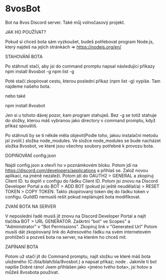 # 8vosBot
Bot na 8vos Discord server. Také můj volnočasový projekt.




JAK HO POUŽÍVAT?

Pokud si chceš bota sám vyzkoušet, budeš potřebovat program Node.js, který najdeš na jejich stránkách => https://nodejs.org/en/

STAHOVÁNÍ BOTA

Po stáhnutí stačí, aby jsi do command promptu napsal následující příkazy
npm install 8vosbot -g
npm list -g

Poté stačí zkopírovat cestu, kterou poslední příkaz (npm list -g) vypíše. Tam najdeme našeho bota.

nebo také

npm install 8vosbot

Jen si u tohoto dávej pozor, kam program stahuješ. Bez -g se totiž stahuje do složky, kterou máš vybranou jako directory v command promptu, když příkaz spouštíš.

Po stáhnutí by se ti někde měla objevit(Podle toho, jakou instalační metodu jsI zvolil.) složka node_modules.
Ve složce node_modules se bude nacházet složka 8vosbot, ve které jsou všechny soubory potřebné k provozu bota.


DOPlŃOVÁNÍ config.json

Najdi config.json a otevři ho v poznámkovém bloku.
Potom jdi na https://discord.com/developers/applications a přihlaš se.
Založ novou aplikaci, na jméně nezáleží.
Potom jdi do OAUTH2 > GENERAL a zkopíruj Client ID.
tu doplň v configu do řádku Client ID.
Potom jsi znovu na Discord Developer Portal a do BOT > ADD BOT (pokud jsi ještě neudělal/a) > RESET TOKEN > COPY TOKEN.
Takto zkopírovaný token dej do řádku token v configu.
GuildID nemusíš rešit pokud neplánuješ bota modifikovat.

ZVANÍ BOTA NA SERVER

V neposlední řadě musíš jít znovu na Discord Developer Portal a najít tlačítka BOT > URL GENERATOR.
Zaškrtni "bot" ve Scopes" a "Administrator" v "Bot Permissions".
Zkopíruj link v "Generated Url"
Potom musíš dát zkopírovaný link do Adresového řádku na svém internetovém prohlížeči a pozveš bota na server, na kterém ho chceš mít.

ZAPÍNANÍ BOTA

Potom už stačí jít do Command promptu, najít složku ve které máš bota uloženého (C:/bla/blah/bla/8vosbot.) a napsat příkaz; node .
Jakmile ti bot napíše Dobré ráno! Jsem přihlášen jako <jméno tvého bota>, jsi hotov a můžeš 8vosbota používat.

